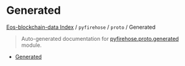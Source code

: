 # Generated

[Eos-blockchain-data Index](../../../README.md#eos-blockchain-data-index) /
`pyfirehose` /
`proto` /
Generated

> Auto-generated documentation for [pyfirehose.proto.generated](https://github.com/Krow10/eos-blockchain-data/blob/main/pyfirehose/proto/generated/__init__.py) module.

- [Generated](#generated)
